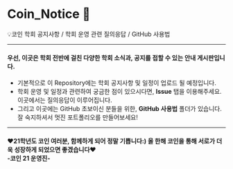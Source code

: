 # Coin_Notice 📢
💡코인 학회 공지사항 / 학회 운영 관련 질의응답 / GitHub 사용법

******************************
#### 우선, 이곳은 학회 전반에 걸친 다양한 학회 소식과, 공지를 접할 수 있는 안내 게시판입니다. 
+ 기본적으로 이 Repository에는 학회 공지사항 및 일정이 업로드 될 예정입니다.
+ 학회 운영 및 일정과 관련하여 궁금한 점이 있으시다면, **Issue** 탭을 이용해주세요. 이곳에서는 질의응답이 이루어집니다.
+ 그리고 이곳에는 GitHub 초보이신 분들을 위한, **GitHub 사용법** 폴더가 있습니다. 잘 숙지하셔서 멋진 포트폴리오를 만들어보세요!

******************************

#### ❤21학년도 코인 여러분, 함께하게 되어 정말 기쁩니다:) 올 한해 코인을 통해 서로가 더욱 성장하게 되었으면 좋겠습니다❤ </br> -코인 21 운영진-
